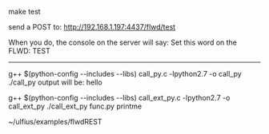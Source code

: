 make test

send a POST to:
http://192.168.1.197:4437/flwd/test

When you do, the console on the server will say:
    Set this word on the FLWD: TEST

-----
g++ $(python-config --includes --libs) call_py.c -lpython2.7 -o call_py
./call_py
output will be:
   hello

g++ $(python-config --includes --libs) call_ext_py.c -lpython2.7 -o call_ext_py
./call_ext_py func.py printme



~/ulfius/examples/flwdREST


